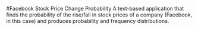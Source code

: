 #Facebook Stock Price Change Probability
A text-based application that finds the probability of the rise/fall in stock prices of a company (Facebook, in this case) and produces probability and frequency distributions. 
